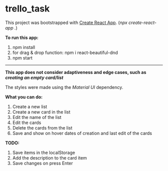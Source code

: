 # trello_task
This project was bootstrapped with [Create React App](https://github.com/facebook/create-react-app). (<i>npx create-react-app .</i>)

<b>To run this app:</b>

1. npm install
2. for drag & drop function:
npm i react-beautiful-dnd
3. npm start
_______________________

<b>This app does not consider adaptiveness and edge cases, such as <i>creating an empty card/list</i></b>

The styles were made using the <i>Material UI</i> dependency.

<b>What you can do:</b>
1. Create a new list
2. Create a new card in the list
3. Edit the name of the list
4. Edit the cards
5. Delete the cards from the list
6. Save and show on hover dates of creation and last edit of the cards

<b>TODO:</b>
1. Save items in the localStorage
2. Add the description to the card item
3. Save changes on press Enter